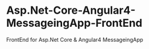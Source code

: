 # Asp.Net-Core-Angular4-MessageingApp-FrontEnd
FrontEnd for Asp.Net Core &amp; Angular4 MessageingApp
